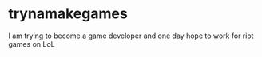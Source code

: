 # trynamakegames
I am trying to become a game developer and one day hope to work for riot games on LoL 
